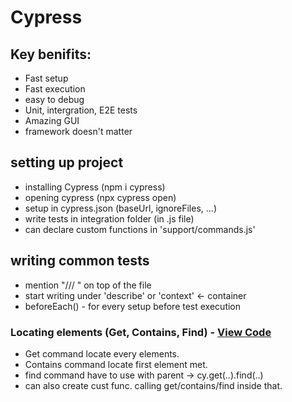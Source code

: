 # Cypress

## Key benifits:
- Fast setup
- Fast execution
- easy to debug
- Unit, intergration, E2E tests
- Amazing GUI
- framework doesn't matter

## setting up project
- installing Cypress (npm i cypress)
- opening cypress (npx cypress open)
- setup in cypress.json (baseUrl, ignoreFiles, ...)
- write tests in integration folder (in .js file)
- can declare custom functions in 'support/commands.js'

## writing common tests
- mention "/// <reference types="cypress"/>" on top of the file
- start writing under 'describe' or 'context' <- container
- beforeEach() - for every setup before test execution

### Locating elements (Get, Contains, Find)  -  [View Code](cypress/integration/locators.spec.js)
- Get command locate every elements.
- Contains command locate first element met.
- find command have to use with parent -> cy.get(..).find(..)
- can also create cust func. calling get/contains/find inside that.